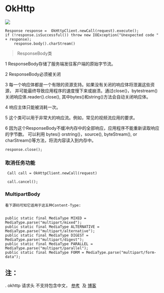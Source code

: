# OkHttp

![](http://upload-images.jianshu.io/upload_images/1674999-9b8a9e0353734231.png?imageMogr2/auto-orient/strip%7CimageView2/2/w/1240)




```
Response response =  OkHttpClient.newCall(request).execute();
if (!response.isSuccessful()) throw new IOException("Unexpected code " + response);
    response.body().charStream() 
```

> ResponseBody类

1 ResponseBody存储了服务端发往客户端的原始字节流。

2 ResponseBody必须被关闭

3 每一个响应体都是一个有限的资源支持。如果没有关闭的响应体将泄漏这些资源，
  并可能最终导致应用程序的速度慢下来或崩溃。通过close()，bytestream()关闭响应体.reader().close(),
  其中bytes()和string()方法会自动关闭响应体。
  
4 响应主体只能被消耗一次。

5 这个类可以用于非常大的响应流。例如，常见的视频流应用的要求。

6 因为这个ResponseBody不缓冲内存中的全部响应，应用程序不能重新读取响应的字节数。
  可以利用 bytes() orstring()，source(), byteStream(), or charStream()等方法，将流内容读入到内存中。

```
response.close();
```

### 取消任务功能

```
 Call call = OkHttpClient.newCall(request)

 call.cancel();
```



### MultipartBody

    看下源码可知它适用于这五种Content-Type:

```

public static final MediaType MIXED = MediaType.parse("multipart/mixed");
public static final MediaType ALTERNATIVE = MediaType.parse("multipart/alternative");
public static final MediaType DIGEST = MediaType.parse("multipart/digest");
public static final MediaType PARALLEL = MediaType.parse("multipart/parallel");
public static final MediaType FORM = MediaType.parse("multipart/form-data");
```

## 注：
. okhttp 请求头 不支持包含中文， [参考](http://www.jianshu.com/p/ddbe8c637fc5)  及 [博客](http://blog.csdn.net/mobilexu/article/details/50699768)


